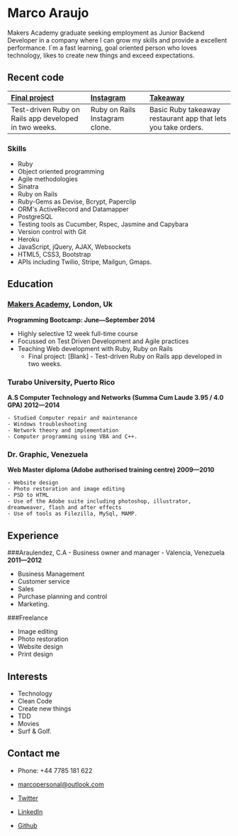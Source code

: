 Marco Araujo
=========

Makers Academy graduate seeking employment as Junior Backend Developer in a company where I can grow my skills and provide a excellent performance. I´m a fast learning, goal oriented person who loves technology, likes to create new things and exceed expectations.


Recent code
-------------

| [Final project] | [Instagram] | [Takeaway] |
|:--------------- |:-------- |:--------- |
| Test-driven Ruby on Rails app developed in two weeks.| Ruby on Rails Instagram clone. | Basic Ruby takeaway restaurant app that lets you take orders. |


### Skills

  - Ruby
  - Object­ oriented programming
  - Agile methodologies
  - Sinatra 
  - Ruby on Rails
  - Ruby-Gems as Devise, Bcrypt, Paperclip
  - ORM's ActiveRecord and Datamapper
  - PostgreSQL
  - Testing tools as Cucumber, Rspec, Jasmine and Capybara
  - Version control with Git
  - Heroku
  - JavaScript, jQuery, AJAX, Websockets
  - HTML5, CSS3, Bootstrap
  - APIs including Twilio, Stripe, Mailgun,  Gmaps.


Education
----------


### [Makers Academy], London, Uk
**Programming Bootcamp: June&mdash;September 2014**

  - Highly selective 12 week full-time course
  - Focussed on Test Driven Development and Agile practices
  - Teaching Web development with Ruby, Ruby on Rails
	- Final project: [Blank] - Test-driven Ruby on Rails app developed in two weeks.

### Turabo University, Puerto Rico
**A.S Computer Technology and Networks (Summa Cum Laude 3.95 / 4.0 GPA) 2012&mdash;2014**

	- Studied Computer repair and maintenance
	- Windows troubleshooting
	- Network theory and implementation
	- Computer programming using VBA and C++.

### Dr. Graphic, Venezuela
**Web Master diploma (Adobe authorised training centre) 2009&mdash;2010**

	- Website design
	- Photo restoration and image editing
	- PSD to HTML
	- Use of the Adobe suite including photoshop, illustrator, dreamweaver, flash and after effects
	- Use of tools as Filezilla, MySql, MAMP.


Experience
----------

###Araulendez, C.A - Business owner and manager - Valencia, Venezuela
**2011&mdash;2012**

  - Business Management
  - Customer service
  - Sales
  - Purchase planning and control
  - Marketing.

###Freelance

- Image editing
- Photo restoration
- Website design
- Print design


Interests
---------

- Technology
- Clean Code
- Create new things
- TDD
- Movies
- Surf & Golf.


Contact me
----------

- Phone: +44 7785 181 622
- [marcopersonal@outlook.com]
- [Twitter]
- [LinkedIn]
- [Github]

  [Instagram]:https://github.com/marcoaam/instagram
  [Takeaway]:https://github.com/marcoaam/Takeaway-App
  [Final project]:https://github.com/marcoaam/blank

  [Makers Academy]:http://www.makersacademy.com
  
  [marcopersonal@outlook.com]: mailto:marcopersonal@outlook.com
  [GitHub]:https://github.com/marcoaam
  [LinkedIn]:http://uk.linkedin.com/in/marcoaam/
  [Twitter]:http://twitter.com/marco_web
